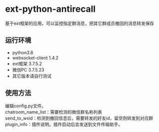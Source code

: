 # ext-python-antirecall
基于ext框架的应用，可以监控指定群消息，把其它群成员撤回的消息转发保存
## 运行环境
* python3.8
* websocket-client 1.4.2
* ext框架 3.7.5.2
* 微信PC 3.7.5.23
* 其它版本请自行测试

## 使用方法
编辑config.py文件。  
chatroom_name_list：需要检测的微信群名称列表  
send_to_wxid：检测到撤回信息后，需要转发的好友id，留空则转发到对应群  
plugin_info：插件说明。插件启动后会发送到文件传输助手。  


